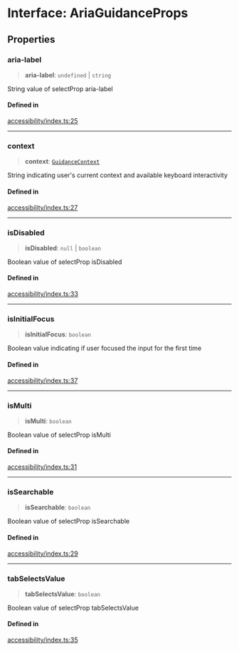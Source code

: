 # Interface: AriaGuidanceProps

## Properties

### aria-label

> **aria-label**: `undefined` \| `string`

String value of selectProp aria-label

#### Defined in

[accessibility/index.ts:25](https://github.com/cluk3/react-select/blob/ed039925bb007c645df3b023879a7c98ae8eeccd/packages/react-select/src/accessibility/index.ts#L25)

***

### context

> **context**: [`GuidanceContext`](../type-aliases/GuidanceContext.md)

String indicating user's current context and available keyboard interactivity

#### Defined in

[accessibility/index.ts:27](https://github.com/cluk3/react-select/blob/ed039925bb007c645df3b023879a7c98ae8eeccd/packages/react-select/src/accessibility/index.ts#L27)

***

### isDisabled

> **isDisabled**: `null` \| `boolean`

Boolean value of selectProp isDisabled

#### Defined in

[accessibility/index.ts:33](https://github.com/cluk3/react-select/blob/ed039925bb007c645df3b023879a7c98ae8eeccd/packages/react-select/src/accessibility/index.ts#L33)

***

### isInitialFocus

> **isInitialFocus**: `boolean`

Boolean value indicating if user focused the input for the first time

#### Defined in

[accessibility/index.ts:37](https://github.com/cluk3/react-select/blob/ed039925bb007c645df3b023879a7c98ae8eeccd/packages/react-select/src/accessibility/index.ts#L37)

***

### isMulti

> **isMulti**: `boolean`

Boolean value of selectProp isMulti

#### Defined in

[accessibility/index.ts:31](https://github.com/cluk3/react-select/blob/ed039925bb007c645df3b023879a7c98ae8eeccd/packages/react-select/src/accessibility/index.ts#L31)

***

### isSearchable

> **isSearchable**: `boolean`

Boolean value of selectProp isSearchable

#### Defined in

[accessibility/index.ts:29](https://github.com/cluk3/react-select/blob/ed039925bb007c645df3b023879a7c98ae8eeccd/packages/react-select/src/accessibility/index.ts#L29)

***

### tabSelectsValue

> **tabSelectsValue**: `boolean`

Boolean value of selectProp tabSelectsValue

#### Defined in

[accessibility/index.ts:35](https://github.com/cluk3/react-select/blob/ed039925bb007c645df3b023879a7c98ae8eeccd/packages/react-select/src/accessibility/index.ts#L35)
